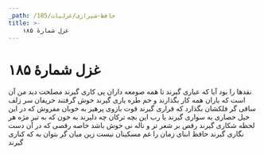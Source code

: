 ```yaml
---
_path: /حافظ-شیرازی/غزلیات/185
title: >-
    غزل شمارهٔ ۱۸۵
---
```

# غزل شمارهٔ ۱۸۵

نقدها را بود آیا که عیاری گیرند
تا همه صومعه داران پی کاری گیرند
مصلحت دید من آن است که یاران همه کار
بگذارند و خم طره یاری گیرند
خوش گرفتند حریفان سر زلف ساقی
گر فلکشان بگذارد که قراری گیرند
قوت بازوی پرهیز به خوبان مفروش
که در این خیل حصاری به سواری گیرند
یا رب این بچه ترکان چه دلیرند به خون
که به تیر مژه هر لحظه شکاری گیرند
رقص بر شعر تر و ناله نی خوش باشد
خاصه رقصی که در آن دست نگاری گیرند
حافظ ابنای زمان را غم مسکینان نیست
زین میان گر بتوان به که کناری گیرند
